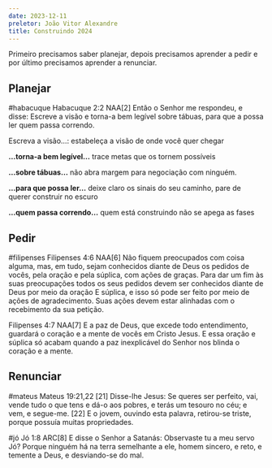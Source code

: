 ```yaml
---
date: 2023-12-11
preletor: João Vitor Alexandre
title: Construindo 2024
---
```

Primeiro precisamos saber planejar, depois precisamos aprender a pedir e por último precisamos aprender a renunciar.
## Planejar

#habacuque
Habacuque 2:2 NAA[2] Então o Senhor me respondeu, e disse: Escreve a visão e torna-a bem legível sobre tábuas, para que a possa ler quem passa correndo.

Escreva a visão…: estabeleça a visão de onde você quer chegar

**…torna-a bem legível…**
trace metas que os tornem possíveis

**…sobre tábuas…**
não abra margem para negociação com ninguém.

**…para que possa ler…**
deixe claro os sinais do seu caminho, pare de querer construir no escuro

**…quem passa correndo…**
quem está construindo não se apega as fases

## Pedir

#filipenses
Filipenses‬ ‭4:6‬ ‭NAA‬‬[6] Não fiquem preocupados com coisa alguma, mas, em tudo, sejam conhecidos diante de Deus os pedidos de vocês, pela oração e pela súplica, com ações de graças. Para dar um fim às suas preocupações todos os seus pedidos devem ser conhecidos diante de Deus por meio da oração E súplica, e isso só pode ser feito por meio de ações de agradecimento. Suas ações devem estar alinhadas com o recebimento da sua petição.

‭‭Filipenses‬ ‭4:7‬ ‭NAA‬‬[7] E a paz de Deus, que excede todo entendimento, guardará o coração e a mente de vocês em Cristo Jesus. E essa oração e súplica só acabam quando a paz inexplicável do Senhor nos blinda o coração e a mente.

## Renunciar

#mateus
Mateus 19:21,22 [21] Disse-lhe Jesus: Se queres ser perfeito, vai, vende tudo o que tens e dá-o aos pobres, e terás um tesouro no céu; e vem, e segue-me. [22] E o jovem, ouvindo esta palavra, retirou-se triste, porque possuía muitas propriedades.

#jó
‭‭Jó‬ ‭1:8‬ ‭ARC‬‬[8] E disse o Senhor a Satanás: Observaste tu a meu servo Jó? Porque ninguém há na terra semelhante a ele, homem sincero, e reto, e temente a Deus, e desviando-se do mal.